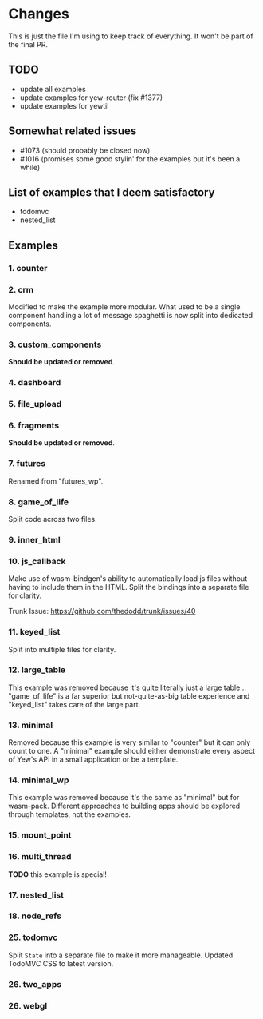 # Changes

This is just the file I'm using to keep track of everything. It won't be part of the final PR.

## TODO

- update all examples
- update examples for yew-router (fix #1377)
- update examples for yewtil

## Somewhat related issues

- #1073 (should probably be closed now)
- #1016 (promises some good stylin' for the examples but it's been a while)

## List of examples that I deem satisfactory

- todomvc
- nested_list

## Examples

### 1. counter

### 2. crm

Modified to make the example more modular.
What used to be a single component handling a lot of message spaghetti is now split into dedicated components.

### 3. custom_components

**Should be updated or removed**.

### 4. dashboard

### 5. file_upload

### 6. fragments

**Should be updated or removed**.

### 7. futures

Renamed from "futures_wp".

### 8. game_of_life

Split code across two files.

### 9. inner_html

### 10. js_callback

Make use of wasm-bindgen's ability to automatically load js files without having to include them in the HTML.
Split the bindings into a separate file for clarity.

Trunk Issue: <https://github.com/thedodd/trunk/issues/40>

### 11. keyed_list

Split into multiple files for clarity.

### 12. large_table

This example was removed because it's quite literally just a large table...
"game_of_life" is a far superior but not-quite-as-big table experience and "keyed_list" takes care of the large part.

### 13. minimal

Removed because this example is very similar to "counter" but it can only count to one.
A "minimal" example should either demonstrate every aspect of Yew's API in a small application or be a template.

### 14. minimal_wp

This example was removed because it's the same as "minimal" but for wasm-pack.
Different approaches to building apps should be explored through templates, not the examples.

### 15. mount_point

### 16. multi_thread

**TODO** this example is special!

### 17. nested_list

### 18. node_refs

### 25. todomvc

Split `State` into a separate file to make it more manageable.
Updated TodoMVC CSS to latest version.

### 26. two_apps

### 26. webgl
